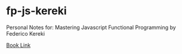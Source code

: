 # fp-js-kereki
Personal Notes for: Mastering Javascript Functional Programming by Federico Kereki

[Book Link](https://www.amazon.com/Mastering-JavaScript-Functional-Programming-depth-ebook/dp/B0777JHD5M/ref=sr_1_fkmrnull_1?keywords=federico+kereki&qid=1556731847&s=gateway&sr=8-1-fkmrnull)
